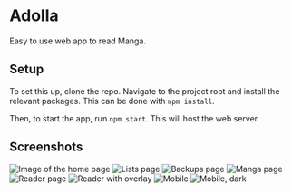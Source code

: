 # Adolla

Easy to use web app to read Manga.

## Setup

To set this up, clone the repo. Navigate to the project root and install the relevant packages. This can be done with `npm install`. 

Then, to start the app, run `npm start`. This will host the web server.

## Screenshots

![Image of the home page](https://raw.githubusercontent.com/JipFr/manga-5/master/screenshot/0.png)
![Lists page](https://raw.githubusercontent.com/JipFr/manga-5/master/screenshot/1.png)
![Backups page](https://raw.githubusercontent.com/JipFr/manga-5/master/screenshot/2.png)
![Manga page](https://raw.githubusercontent.com/JipFr/manga-5/master/screenshot/3.png)
![Reader page](https://raw.githubusercontent.com/JipFr/manga-5/master/screenshot/4.png)
![Reader with overlay](https://raw.githubusercontent.com/JipFr/manga-5/master/screenshot/5.png)
![Mobile](https://raw.githubusercontent.com/JipFr/manga-5/master/screenshot/mobile_0.png)
![Mobile, dark](https://raw.githubusercontent.com/JipFr/manga-5/master/screenshot/mobile_1.png)
